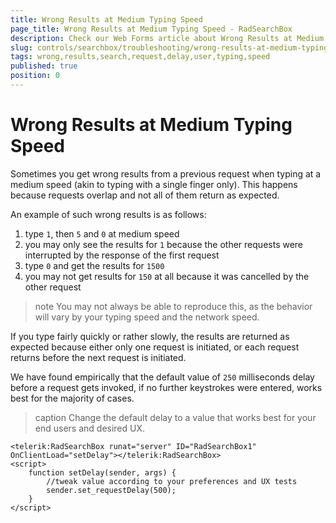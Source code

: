 ```yaml
---
title: Wrong Results at Medium Typing Speed
page_title: Wrong Results at Medium Typing Speed - RadSearchBox
description: Check our Web Forms article about Wrong Results at Medium Typing Speed for users because of overlapping requests.
slug: controls/searchbox/troubleshooting/wrong-results-at-medium-typing-speed
tags: wrong,results,search,request,delay,user,typing,speed
published: true
position: 0
---
```


# Wrong Results at Medium Typing Speed


Sometimes you get wrong results from a previous request when typing at a medium speed (akin to typing with a single finger only). This happens because requests overlap and not all of them return as expected.

An example of such wrong results is as follows:

1. type `1`, then `5` and `0` at medium speed
1. you may only see the results for `1` because the other requests were interrupted by the response of the first request
1. type `0` and get the results for `1500`
1. you may not get results for `150` at all because it was cancelled by the other request

>note You may not always be able to reproduce this, as the behavior will vary by your typing speed and the network speed.

If you type fairly quickly or rather slowly, the results are returned as expected because either only one request is initiated, or each request returns before the next request is initiated.

We have found empirically that the default value of `250` milliseconds delay before a request gets invoked, if no further keystrokes were entered, works best for the majority of cases.

>caption Change the default delay to a value that works best for your end users and desired UX.

````ASP.NET
<telerik:RadSearchBox runat="server" ID="RadSearchBox1" OnClientLoad="setDelay"></telerik:RadSearchBox>
<script>
	function setDelay(sender, args) {
		//tweak value according to your preferences and UX tests
		sender.set_requestDelay(500);
	}
</script>
````


